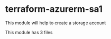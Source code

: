 # terraform-azurerm-sa1
This module will help to create a storage account



This module has 3 files 
